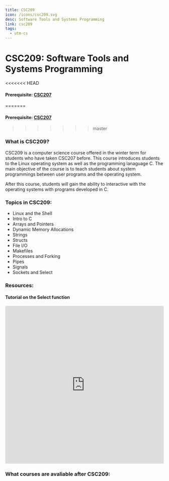 ```yaml
---
title: CSC209
icon: /icons/csc209.svg
desc: Software Tools and Systems Programming
link: csc209
tags:
  - utm-cs
---
```


# CSC209: Software Tools and Systems Programming

<<<<<<< HEAD

#### Prerequisite: [CSC207](./csc207)

=======

#### Prerequisite: [CSC207](./csc236)

> > > > > > > master

<grid-1-x-2 title="Winter 2020 Class Website" img-src="https://i.imgur.com/fFrzlLL.png" link="https://mcs.utm.utoronto.ca/~209/" desc="All credits to Furkan Alaca, Ilir Dema and Andrew Petersen" button="Check it out!"></grid-1-x-2>

<ExamText class-code="CSC209"></ExamText>

### What is CSC209?

CSC209 is a computer science course offered in the winter term for students who
have taken CSC207 before. This course introduces students to the Linux operating
system as well as the programming lanaguage C. The main objective of the course
is to teach students about system programmings between user programs and the
operating system.

After this course, students will gain the ability to interactive with the
operating systems with programs developed in C.

### Topics in CSC209:

- Linux and the Shell
- Intro to C
- Arrays and Pointers
- Dynamic Memory Allocations
- Strings
- Structs
- File I/O
- Makefiles
- Processes and Forking
- Pipes
- Signals
- Sockets and Select

### Resources:

<grid-1-x-2 title="Beginner Tutorial to C" :reversed="true" img-src="https://online.crbtech.in/wp-content/uploads/2019/03/C-programming-1024x530.png" link="https://www.programiz.com/c-programming" desc="A beginner tutorial for students to learn C!" button="Check it out!"></grid-1-x-2>

<grid-1-x-2 title="All about C Pointers" img-src="https://i.imgur.com/qeTCded.png" link="https://www.cs.yale.edu/homes/aspnes/pinewiki/C(2f)Pointers.html" desc="An indepth explaination and tutorial on C pointers" button="Check it out!"></grid-1-x-2>

<grid-1-x-2 title="Segmentation fault no more!" :reversed="true" img-src="https://www.perforce.com/sites/default/files/image/2018-09/image-blog-qac-errors-cpp-programming.jpg" link="https://www.cs.yale.edu/homes/aspnes/pinewiki/C(2f)Debugging.html" desc="Tutorial on how to debug C program for those pesky Segmentation faults" button="Try it out!"></grid-1-x-2>

#### Tutorial on the Select function

<iframe width="100%" height="500" src="https://www.youtube.com/embed/qyFwGyTYe-M" frameborder="0" allow="accelerometer; autoplay; clipboard-write; encrypted-media; gyroscope; picture-in-picture" allowfullscreen></iframe>

### What courses are avaliable after CSC209:

<Accordion :data="['CSC301', 'CSC309', 'CSC333', 'CSC347', 'CSC358', 'CSC369', 'CSC375', 'CSC376', 'CSC458', 'CSC477']"></Accordion>
